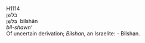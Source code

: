 <body>
  <p>H1114<br>  בּלשׁן  <br> בִּלשָׁן  ‎  bilshân  <br><i>bil-shawn‘ </i><br>Of uncertain derivation; <i>Bilshan</i>, an Israelite: - Bilshan.<br></p>
 </body>